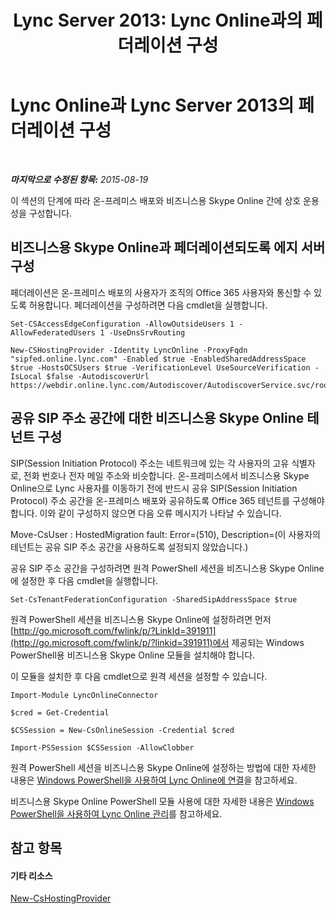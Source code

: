 ﻿---
title: 'Lync Server 2013: Lync Online과의 페더레이션 구성'
TOCTitle: Lync Online과의 페더레이션 구성
ms:assetid: a10bd1d5-c003-46db-9f57-7d55d3fa08da
ms:mtpsurl: https://technet.microsoft.com/ko-kr/library/JJ205126(v=OCS.15)
ms:contentKeyID: 49304569
ms.date: 08/24/2015
mtps_version: v=OCS.15
ms.translationtype: HT
---

# Lync Online과 Lync Server 2013의 페더레이션 구성

 

_**마지막으로 수정된 항목:** 2015-08-19_

이 섹션의 단계에 따라 온-프레미스 배포와 비즈니스용 Skype Online 간에 상호 운용성을 구성합니다.

## 비즈니스용 Skype Online과 페더레이션되도록 에지 서버 구성

페더레이션은 온-프레미스 배포의 사용자가 조직의 Office 365 사용자와 통신할 수 있도록 허용합니다. 페더레이션을 구성하려면 다음 cmdlet을 실행합니다.

    Set-CSAccessEdgeConfiguration -AllowOutsideUsers 1 -AllowFederatedUsers 1 -UseDnsSrvRouting

    New-CSHostingProvider -Identity LyncOnline -ProxyFqdn "sipfed.online.lync.com" -Enabled $true -EnabledSharedAddressSpace $true -HostsOCSUsers $true -VerificationLevel UseSourceVerification -IsLocal $false -AutodiscoverUrl https://webdir.online.lync.com/Autodiscover/AutodiscoverService.svc/root

## 공유 SIP 주소 공간에 대한 비즈니스용 Skype Online 테넌트 구성

SIP(Session Initiation Protocol) 주소는 네트워크에 있는 각 사용자의 고유 식별자로, 전화 번호나 전자 메일 주소와 비슷합니다. 온-프레미스에서 비즈니스용 Skype Online으로 Lync 사용자를 이동하기 전에 반드시 공유 SIP(Session Initiation Protocol) 주소 공간을 온-프레미스 배포와 공유하도록 Office 365 테넌트를 구성해야 합니다. 이와 같이 구성하지 않으면 다음 오류 메시지가 나타날 수 있습니다.

Move-CsUser : HostedMigration fault: Error=(510), Description=(이 사용자의 테넌트는 공유 SIP 주소 공간을 사용하도록 설정되지 않았습니다.)

공유 SIP 주소 공간을 구성하려면 원격 PowerShell 세션을 비즈니스용 Skype Online에 설정한 후 다음 cmdlet을 실행합니다.

    Set-CsTenantFederationConfiguration -SharedSipAddressSpace $true

원격 PowerShell 세션을 비즈니스용 Skype Online에 설정하려면 먼저 [http://go.microsoft.com/fwlink/p/?LinkId=391911](http://go.microsoft.com/fwlink/p/?linkid=391911)에서 제공되는 Windows PowerShell용 비즈니스용 Skype Online 모듈을 설치해야 합니다.

이 모듈을 설치한 후 다음 cmdlet으로 원격 세션을 설정할 수 있습니다.

    Import-Module LyncOnlineConnector

    $cred = Get-Credential

    $CSSession = New-CsOnlineSession -Credential $cred

    Import-PSSession $CSSession -AllowClobber

원격 PowerShell 세션을 비즈니스용 Skype Online에 설정하는 방법에 대한 자세한 내용은 [Windows PowerShell을 사용하여 Lync Online에 연결](https://docs.microsoft.com/en-us/SkypeForBusiness/set-up-your-computer-for-windows-powershell/set-up-your-computer-for-windows-powershell)을 참고하세요.

비즈니스용 Skype Online PowerShell 모듈 사용에 대한 자세한 내용은 [Windows PowerShell을 사용하여 Lync Online 관리](skype-for-business-online-using-windows-powershell-to-manage-your-tenant.md)를 참고하세요.

## 참고 항목

#### 기타 리소스

[New-CsHostingProvider](https://docs.microsoft.com/en-us/powershell/module/skype/New-CsHostingProvider)

